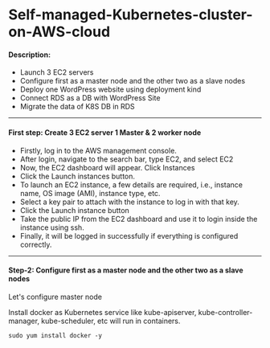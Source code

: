 # Self-managed-Kubernetes-cluster-on-AWS-cloud



#### Description:

- Launch 3 EC2 servers
- Configure first as a master node and the other two as a slave nodes
- Deploy one WordPress website using deployment kind
- Connect RDS as a DB with WordPress Site
- Migrate the data of K8S DB in RDS

---



#### First step: Create 3 EC2 server 1 Master & 2 worker node
 
  - Firstly, log in to the AWS management console.
  - After login, navigate to the search bar, type EC2, and select EC2
  - Now, the EC2 dashboard will appear. Click Instances
  - Click the Launch instances button.
  - To launch an EC2 instance, a few details are required, i.e., instance name, OS image (AMI), instance type, etc.
  - Select a key pair to attach with the instance to log in with that key.
  - Click the Launch instance button
  - Take the public IP from the EC2 dashboard and use it to login inside the instance using ssh.
  - Finally, it will be logged in successfully if everything is configured correctly.
  
  ---


#### Step-2: Configure first as a master node and the other two as a slave nodes

Let's configure master node

Install docker as Kubernetes service like kube-apiserver, kube-controller-manager, kube-scheduler, etc will run in containers.

```
sudo yum install docker -y
```








